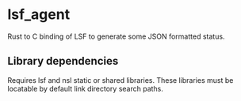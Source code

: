 # lsf_agent
Rust to C binding of LSF to generate some JSON formatted status.

## Library dependencies
Requires lsf and nsl static or shared libraries. These libraries must be locatable by default link directory search paths.
